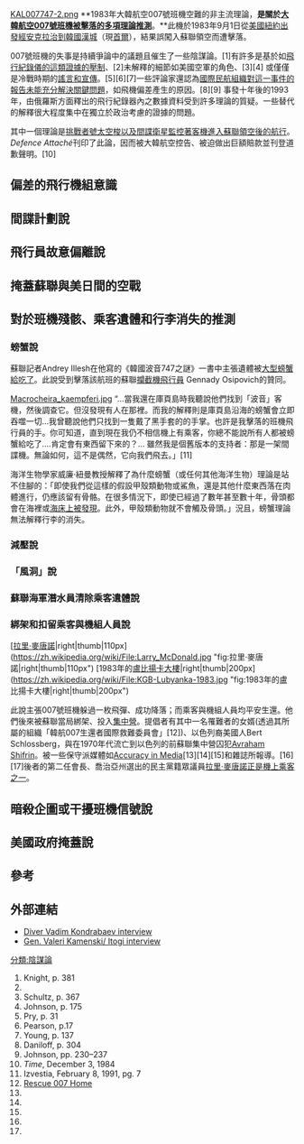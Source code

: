[KAL007747-2.png](https://zh.wikipedia.org/wiki/File:KAL007747-2.png "fig:KAL007747-2.png")
**1983年大韓航空007號班機空難的非主流理論，**是關於[大韓航空007號班機被擊落的多項理論推測](../Page/大韓航空007號班機.md "wikilink")**。**此機於1983年9月1日從[美國](../Page/美國.md "wikilink")[紐約出發經](../Page/紐約.md "wikilink")[安克拉治到](../Page/安克拉治.md "wikilink")[韓國](../Page/韓國.md "wikilink")[漢城](../Page/漢城.md "wikilink")（現[首爾](../Page/首爾.md "wikilink")），結果誤闖入蘇聯領空而遭擊落。

007號班機的失事是持續爭論中的議題且催生了一些陰謀論。\[1\]有許多是基於如[飛行紀錄儀的這類證據的壓制](../Page/飛行紀錄儀.md "wikilink")、\[2\]未解釋的細節如美國空軍的角色、\[3\]\[4\]
或僅僅是冷戰時期的[謠言和宣傳](../Page/謠言.md "wikilink")。\[5\]\[6\]\[7\]一些評論家還認為[國際民航組織對這一事件的報告未能充分解決關鍵問題](../Page/國際民航組織.md "wikilink")，如飛機偏差產生的原因。\[8\]\[9\]
事發十年後的1993年，由俄羅斯方面釋出的飛行紀錄器內之數據資料受到許多理論的質疑。一些替代的解釋很大程度集中在獨立於政治考慮的證據的問題。

其中一個理論是[挑戰者號太空梭以及](../Page/挑戰者號.md "wikilink")[間諜衛星監控著客機進入蘇聯領空後的航行](../Page/間諜衛星.md "wikilink")。*Defence
Attaché*刊印了此論，因而被大韓航空控告、被迫做出巨額賠款並刊登道歉聲明。\[10\]

## 偏差的飛行機組意識

## 間諜計劃說

## 飛行員故意偏離說

## 掩蓋蘇聯與美日間的空戰

## 對於班機殘骸、乘客遺體和行李消失的推測

### 螃蟹說

蘇聯記者Andrey
Illesh在他寫的《韓國波音747之謎》一書中主張遺體被[大型螃蟹給吃了](../Page/日本蜘蛛蟹.md "wikilink")。此說受到擊落該航班的蘇聯[攔截機飛行員](../Page/攔截機.md "wikilink")
Gennady Osipovich的贊同。

[Macrocheira_kaempferi.jpg](https://zh.wikipedia.org/wiki/File:Macrocheira_kaempferi.jpg "fig:Macrocheira_kaempferi.jpg")
“…當我還在庫頁島時我聽說他們找到「波音」客機，然後調查它。但沒發現有人在那裡。而我的解釋則是庫頁島沿海的螃蟹會立即吞噬一切...我曾聽說他們只找到一隻戴了黑手套的的手掌。也許是我擊落的班機飛行員的手。你可知道，直到現在我仍不相信機上有乘客，你總不能說所有人都被螃蟹給吃了....肯定會有東西留下來的？…
雖然我是個舊版本的支持者：那是一架間諜機。無論如何，這不是偶然，它向我們飛去。」\[11\]

海洋生物學家威廉·紐曼教授解釋了為什麼螃蟹（或任何其他海洋生物）理論是站不住腳的：「即使我們從這樣的假設甲殼類動物或鯊魚，還是其他什麼東西落在肉體進行，仍應該留有骨骼。在很多情況下，即使已經過了數年甚至數十年，骨頭都會在海裡或[海床上被發現](../Page/海床.md "wikilink")。此外，甲殼類動物就不會觸及骨頭。」況且，螃蟹理論無法解釋行李的消失。

### 減壓說

### 「風洞」說

### 蘇聯海軍潛水員清除乘客遺體說

### 綁架和扣留乘客與機組人員說

[[拉里·麥唐諾](../Page/拉里·麥唐諾.md "wikilink")|right|thumb|110px](https://zh.wikipedia.org/wiki/File:Larry_McDonald.jpg "fig:拉里·麥唐諾|right|thumb|110px")
[1983年的[盧比揚卡大樓](../Page/盧比揚卡大樓.md "wikilink")|right|thumb|200px](https://zh.wikipedia.org/wiki/File:KGB-Lubyanka-1983.jpg "fig:1983年的盧比揚卡大樓|right|thumb|200px")

此說主張007號班機躲過一枚飛彈、成功降落；而乘客與機組人員均平安生還。他們後來被蘇聯當局綁架、投入[集中營](../Page/集中營.md "wikilink")。提倡者有其中一名罹難者的女婿(透過其所屬的組織「韓航007生還者國際救難委員會」\[12\])、以色列裔美國人Bert
Schlossberg，與在1970年代流亡到以色列的前蘇聯集中營囚犯[Avraham
Shifrin](../Page/Avraham_Shifrin.md "wikilink")。被一些保守派媒體如[Accuracy in
Media](../Page/Accuracy_in_Media.md "wikilink")\[13\]\[14\]\[15\]和雜誌所報導。\[16\]\[17\]後者的第二任會長、喬治亞州選出的民主黨籍眾議員[拉里·麥唐諾正是機上乘客之一](../Page/拉里·麥唐諾.md "wikilink")。

## 暗殺企圖或干擾班機信號說

## 美國政府掩蓋說

## 參考

## 外部連結

  - [Diver Vadim Kondrabaev
    interview](http://www.royfc.com/news/oct/0001oct01.html)
  - [Gen. Valeri Kamenski/ Itogi
    interview](http://www.rescue007.org/kaminski.htm)

[分類:陰謀論](../Page/分類:陰謀論.md "wikilink")

1.  Knight, p. 381
2.
3.  Schultz, p. 367
4.  Johnson, p. 175
5.  Pry, p. 31
6.  Pearson, p.17
7.  Young, p. 137
8.  Daniloff, p. 304
9.  Johnson, pp. 230–237
10. *Time*, December 3, 1984
11. Izvestia, February 8, 1991, pg. 7
12. [Rescue 007 Home](http://www.rescue007.org/)
13.
14.
15.
16.
17.